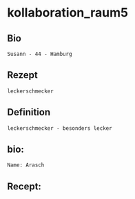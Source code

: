 # kollaboration_raum5

## Bio
`Susann - 44 - Hamburg`

## Rezept
`leckerschmecker`

## Definition
`leckerschmecker - besonders lecker`

## bio:
`Name: Arasch`

## Recept: